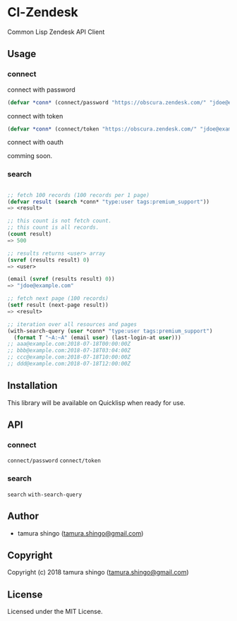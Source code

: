 # Cl-Zendesk

Common Lisp Zendesk API Client

## Usage

### connect

connect with password

```lisp
(defvar *conn* (connect/password "https://obscura.zendesk.com/" "jdoe@example.com" "pa$$w0rd"))
```

connect with token

```lisp
(defvar *conn* (connect/token "https://obscura.zendesk.com/" "jdoe@example.com" "6wiIBWbGkBMo1mRDMuVwkw1EPsNkeUj95PIz2akv"))
```

connect with oauth

comming soon.

### search

```lisp

;; fetch 100 records (100 records per 1 page)
(defvar result (search *conn* "type:user tags:premium_support"))
=> <result>

;; this count is not fetch count.
;; this count is all records.
(count result)
=> 500

;; results returns <user> array
(svref (results result) 0)
=> <user>

(email (svref (results result) 0))
=> "jdoe@example.com"

;; fetch next page (100 records)
(setf result (next-page result))
=> <result>

;; iteration over all resources and pages
(with-search-query (user *conn* "type:user tags:premium_support")
  (format T "~A:~A" (email user) (last-login-at user)))
;; aaa@example.com:2018-07-18T00:00:00Z
;; bbb@example.com:2018-07-18T03:04:00Z
;; ccc@example.com:2018-07-18T10:00:00Z
;; ddd@example.com:2018-07-18T12:00:00Z
```


## Installation

This library will be available on Quicklisp when ready for use.

## API

### connect

`connect/password`
`connect/token`

### search

`search`
`with-search-query`


## Author

* tamura shingo (tamura.shingo@gmail.com)

## Copyright

Copyright (c) 2018 tamura shingo (tamura.shingo@gmail.com)

## License

Licensed under the MIT License.
